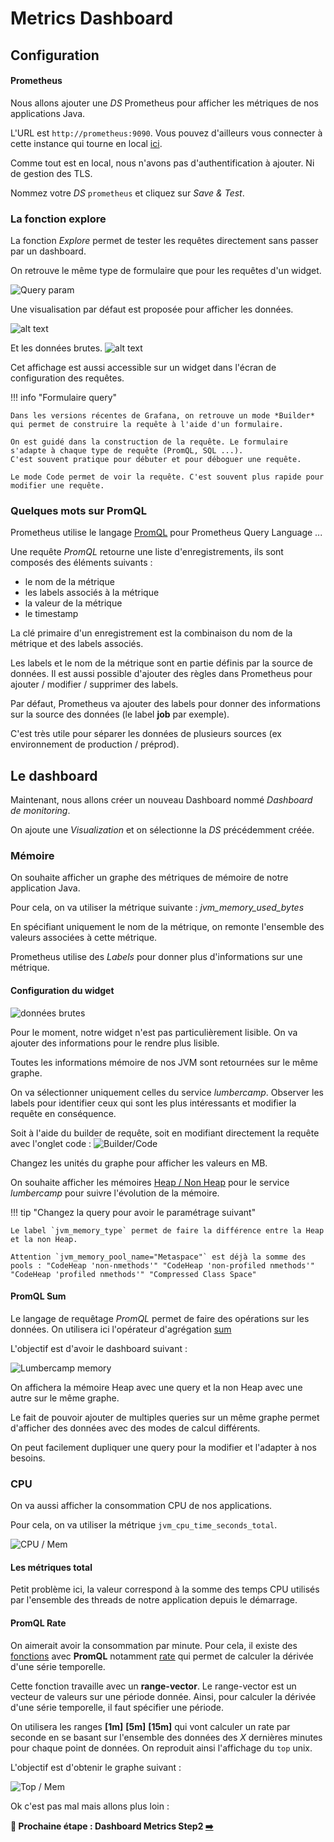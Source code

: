 # Metrics Dashboard

## Configuration

#### Prometheus

Nous allons ajouter une *DS* Prometheus pour afficher les métriques de nos applications Java.

L'URL est `http://prometheus:9090`. Vous pouvez d'ailleurs vous connecter à cette instance qui tourne en local [ici](http://localhost:9090).

Comme tout est en local, nous n'avons pas d'authentification à ajouter. Ni de gestion des TLS.

Nommez votre *DS* `prometheus` et cliquez sur *Save & Test*.

### La fonction explore

La fonction *Explore* permet de tester les requêtes directement sans passer par un dashboard.

On retrouve le même type de formulaire que pour les requêtes d'un widget.

![Query param](image-5.png)

Une visualisation par défaut est proposée pour afficher les données.

![alt text](image-6.png)

Et les données brutes.
![alt text](image-7.png)

Cet affichage est aussi accessible sur un widget dans l'écran de configuration des requêtes.

!!! info "Formulaire query"

    Dans les versions récentes de Grafana, on retrouve un mode *Builder* qui permet de construire la requête à l'aide d'un formulaire.
    
    On est guidé dans la construction de la requête. Le formulaire s'adapte à chaque type de requête (PromQL, SQL ...).
    C'est souvent pratique pour débuter et pour déboguer une requête.

    Le mode Code permet de voir la requête. C'est souvent plus rapide pour modifier une requête.

### Quelques mots sur PromQL

Prometheus utilise le langage [PromQL](https://prometheus.io/docs/prometheus/latest/querying/basics/) pour Prometheus Query Language ...

Une requête *PromQL* retourne une liste d'enregistrements, ils sont composés des éléments suivants :

* le nom de la métrique
* les labels associés à la métrique
* la valeur de la métrique
* le timestamp

La clé primaire d'un enregistrement est la combinaison du nom de la métrique et des labels associés.

Les labels et le nom de la métrique sont en partie définis par la source de données. Il est aussi possible d'ajouter des règles dans Prometheus pour ajouter / modifier / supprimer des labels.

Par défaut, Prometheus va ajouter des labels pour donner des informations sur la source des données (le label **job** par exemple).

C'est très utile pour séparer les données de plusieurs sources (ex environnement de production / préprod).

## Le dashboard

Maintenant, nous allons créer un nouveau Dashboard nommé *Dashboard de monitoring*.

On ajoute une *Visualization* et on sélectionne la *DS* précédemment créée.

### Mémoire

On souhaite afficher un graphe des métriques de mémoire de notre application Java.

Pour cela, on va utiliser la métrique suivante : *jvm_memory_used_bytes*

En spécifiant uniquement le nom de la métrique, on remonte l'ensemble des valeurs associées à cette métrique.

Prometheus utilise des *Labels* pour donner plus d'informations sur une métrique.

#### Configuration du widget

![données brutes](image.png)

Pour le moment, notre widget n'est pas particulièrement lisible. On va ajouter des informations pour le rendre plus lisible.

Toutes les informations mémoire de nos JVM sont retournées sur le même graphe.

On va sélectionner uniquement celles du service *lumbercamp*. Observer les labels pour identifier ceux qui sont les plus intéressants et modifier la requête en conséquence.

Soit à l'aide du builder de requête, soit en modifiant directement la requête avec l'onglet code :
![Builder/Code](image-1.png)

Changez les unités du graphe pour afficher les valeurs en MB.

On souhaite afficher les mémoires [Heap / Non Heap](https://medium.com/@kiarash.shamaii/understanding-javas-memory-model-and-the-inner-workings-of-garbage-collection-f73e2b399605) pour le service *lumbercamp* pour suivre l'évolution de la mémoire.

!!! tip "Changez la query pour avoir le paramétrage suivant"

    Le label `jvm_memory_type` permet de faire la différence entre la Heap et la non Heap.

    Attention `jvm_memory_pool_name="Metaspace"` est déjà la somme des pools : "CodeHeap 'non-nmethods'" "CodeHeap 'non-profiled nmethods'" "CodeHeap 'profiled nmethods'" "Compressed Class Space"

#### PromQL Sum

Le langage de requêtage *PromQL* permet de faire des opérations sur les données. On utilisera ici l'opérateur d'agrégation [sum](https://prometheus.io/docs/prometheus/latest/querying/operators/#aggregation-operators)

L'objectif est d'avoir le dashboard suivant : 

![Lumbercamp memory](image-2.png)

On affichera la mémoire Heap avec une query et la non Heap avec une autre sur le même graphe.

Le fait de pouvoir ajouter de multiples queries sur un même graphe permet d'afficher des données avec des modes de calcul différents.

On peut facilement dupliquer une query pour la modifier et l'adapter à nos besoins.

### CPU

On va aussi afficher la consommation CPU de nos applications.

Pour cela, on va utiliser la métrique `jvm_cpu_time_seconds_total`.

![CPU / Mem](image-3.png)

#### Les métriques total

Petit problème ici, la valeur correspond à la somme des temps CPU utilisés par l'ensemble des threads de notre application depuis le démarrage.

#### PromQL Rate

On aimerait avoir la consommation par minute. Pour cela, il existe des [fonctions](https://prometheus.io/docs/prometheus/latest/querying/functions/) avec **PromQL** notamment [rate](https://prometheus.io/docs/prometheus/latest/querying/functions/#rate) qui permet de calculer la dérivée d'une série temporelle.

Cette fonction travaille avec un **range-vector**. Le range-vector est un vecteur de valeurs sur une période donnée. Ainsi, pour calculer la dérivée d'une série temporelle, il faut spécifier une période.

On utilisera les ranges **[1m]** **[5m]** **[15m]** qui vont calculer un rate par seconde en se basant sur l'ensemble des données des *X* dernières minutes pour chaque point de données. On reproduit ainsi l'affichage du `top` unix.

L'objectif est d'obtenir le graphe suivant :

![Top / Mem](image-4.png)

Ok c'est pas mal mais allons plus loin :

**🛫 Prochaine étape : Dashboard Metrics Step2 [➡️](../dashboard-metrics/advanced.md)**
